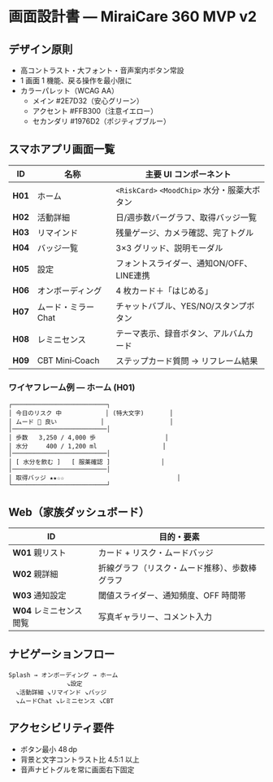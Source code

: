 
# 画面設計書 — MiraiCare 360 MVP v2

## デザイン原則
- 高コントラスト・大フォント・音声案内ボタン常設  
- 1 画面 1 機能、戻る操作を最小限に  
- カラーパレット（WCAG AA）  
  - メイン #2E7D32（安心グリーン）  
  - アクセント #FFB300（注意イエロー）  
  - セカンダリ #1976D2（ポジティブブルー）

## スマホアプリ画面一覧

| ID | 名称 | 主要 UI コンポーネント |
|----|------|------------------------|
| **H01** | ホーム | `<RiskCard>` `<MoodChip>` 水分・服薬大ボタン |
| **H02** | 活動詳細 | 日/週歩数バーグラフ、取得バッジ一覧 |
| **H03** | リマインド | 残量ゲージ、カメラ確認、完了トグル |
| **H04** | バッジ一覧 | 3×3 グリッド、説明モーダル |
| **H05** | 設定 | フォントスライダー、通知ON/OFF、LINE連携 |
| **H06** | オンボーディング | 4 枚カード＋「はじめる」 |
| **H07** | ムード・ミラー Chat | チャットバブル、YES/NO/スタンプボタン |
| **H08** | レミニセンス | テーマ表示、録音ボタン、アルバムカード |
| **H09** | CBT Mini‑Coach | ステップカード質問 → リフレーム結果 |

### ワイヤフレーム例 — ホーム (H01)

```
┌──────────────────────────┐
│ 今日のリスク 中            │ (特大文字)       │
│ ムード 🙂 良い            │                  │
│──────────────────────────│
│ 歩数   3,250 / 4,000 歩                   │
│ 水分     400 / 1,200 ml                  │
│──────────────────────────│
│ [ 水分を飲む ]   [ 服薬確認 ]              │
│──────────────────────────│
│ 取得バッジ ★★☆☆                               │
└──────────────────────────┘
```

## Web（家族ダッシュボード）

| ID | 目的・要素 |
|----|-----------|
| **W01** 親リスト | カード + リスク・ムードバッジ |
| **W02** 親詳細 | 折線グラフ（リスク・ムード推移）、歩数棒グラフ |
| **W03** 通知設定 | 閾値スライダー、通知頻度、OFF 時間帯 |
| **W04** レミニセンス閲覧 | 写真ギャラリー、コメント入力 |

## ナビゲーションフロー

```
Splash → オンボーディング → ホーム
                ↘︎設定
  ↘︎活動詳細 ↘︎リマインド ↘︎バッジ
  ↘︎ムードChat ↘︎レミニセンス ↘︎CBT
```

## アクセシビリティ要件

- ボタン最小 48 dp  
- 背景と文字コントラスト比 4.5:1 以上  
- 音声ナビトグルを常に画面右下固定  
